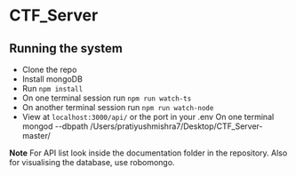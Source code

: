 # CTF_Server

## Running the system

* Clone the repo
* Install mongoDB
* Run `npm install`
* On one terminal session run `npm run watch-ts`
* On another terminal session run `npm run watch-node`
* View at `localhost:3000/api/` or the port in your .env
On one terminal mongod --dbpath /Users/pratiyushmishra7/Desktop/CTF_Server-master/

**Note** For API list look inside the documentation folder in the repository. Also for visualising the database, use robomongo.
